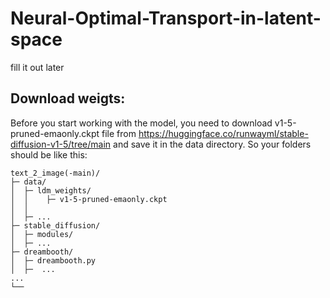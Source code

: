 # Neural-Optimal-Transport-in-latent-space

fill it out later




## Download weigts:
Before you start working with the model, you need to download v1-5-pruned-emaonly.ckpt
file from https://huggingface.co/runwayml/stable-diffusion-v1-5/tree/main and save it in the data directory.
So your folders should be like this:
   
    text_2_image(-main)/
    ├─ data/
    │  ├─ ldm_weights/
    │  │    ├─ v1-5-pruned-emaonly.ckpt
    │  │
    │  ├─ ...
    ├─ stable_diffusion/
    │  ├─ modules/
    │  ├─ ...
    ├─ dreambooth/ 
    │  ├─ dreambooth.py
    │  ├─  ...
    ...
    └── 
